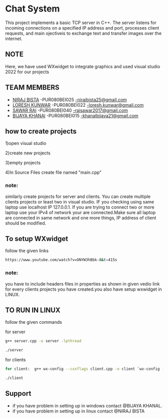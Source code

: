 
# Chat System

This project implements a basic TCP server in C++. The server listens for incoming connections on a specified IP address and port, processes client requests, and main ojectiveis to exchange text and transfer images over the internet.

## NOTE

Here, we have used WXwidget to integrate graphics and used visual studio 2022 for our projects



## TEAM MEMBERS


- [NIRAJ BISTA](https://github.com/NirazB) -PUR080BEI025  -nirajbista25@gmail.com
- [LORESH KUNWAR](https://github.com/LoreshKunwar) -PUR080BEI022  -loresh.kunwar@gmail.com
- [SAWAR RAI](https://github.com/SawarRai) -PUR080BEI040  -raisawar2017@gmail.com
- [BIJAYA KHANAl](https://github.com/OVERachieverrr) -PUR080BEI015  -khanalbijaya21@gmail.com


 


## how to create projects 

1)open visual studio

2)create new projects

3)empty projects

4)In Source Files create file named "main.cpp"

### note:

similarly create projects for server and clients. You can create multiple clients projects or least two in visual studio. IF you checking using same laptop use localhost IP 127.0.0.1. If you are trying to connect two or more laptop use your IPv4 of network your are connected.Make sure all laptop are connected in same network and one more things, IP address of client should be modified.

## To setup WXwidget
follow the given links
```bash
https://www.youtube.com/watch?v=ONYW3hBbk-8&t=415s
```


### note:
you have to include headers files in properties as shown in given vedio link for every clients projects you have created.you also have setup wxwidget in LINUX.

## TO RUN IN LINUX
follow the given commands

for server
```bash
g++ server.cpp -o server -lpthread
```
```bash
./server
```

for clients

```bash
for client:  g++ wx-config --cxxflags client.cpp -o client `wx-config --libs
```
```bash
./client
```

## Support

- if you have problem in setting up in windows contact @BIJAYA KHANAL.
- if you have problem in setting up in linux contact @NIRAJ BISTA
